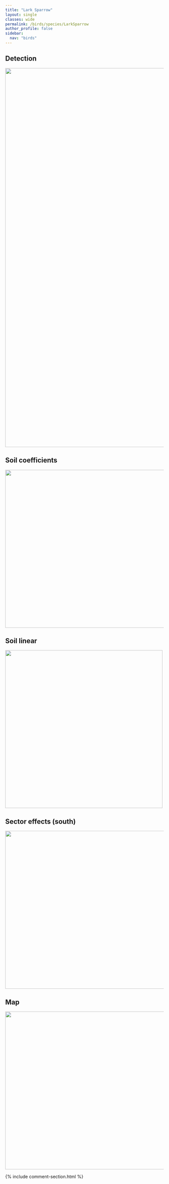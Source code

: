 ```yaml
---
title: "Lark Sparrow"
layout: single
classes: wide
permalink: /birds/species/LarkSparrow
author_profile: false
sidebar:
  nav: "birds"
---
```


<h2>Detection</h2>

<a href="https://drive.google.com/uc?export=view&id=13_o371gkYy-SZQ9WJVV03Lr7Y-JB0rRR">
<img src="https://drive.google.com/uc?export=view&id=13_o371gkYy-SZQ9WJVV03Lr7Y-JB0rRR" height = "1200" width = "800">
</a>

<h2>Soil coefficients</h2>

<a href="https://drive.google.com/uc?export=view&id=1gYMosxvL4XFmupe2BV5JCLNEVs7BCKpF">
<img src="https://drive.google.com/uc?export=view&id=1gYMosxvL4XFmupe2BV5JCLNEVs7BCKpF" height = "500" width = "1000">
</a>

<h2>Soil linear</h2>

<a href="https://drive.google.com/uc?export=view&id=1958VT0caNQLEoj0BC8Wg2jAg0AIcmgYl">
<img src="https://drive.google.com/uc?export=view&id=1958VT0caNQLEoj0BC8Wg2jAg0AIcmgYl" height = "500" width = "500">
</a>

<h2>Sector effects (south)</h2>

<a href="https://drive.google.com/uc?export=view&id=1q38QP2JYXhD89eg2AKiVmhePlrjTi3cz">
<img src="https://drive.google.com/uc?export=view&id=1q38QP2JYXhD89eg2AKiVmhePlrjTi3cz" height = "500" width = "1000">
</a>

<h2>Map</h2>

<a href="https://drive.google.com/uc?export=view&id=1diAHGxaI9SI5rKn0pvREPGtkQcznKjZJ">
<img src="https://drive.google.com/uc?export=view&id=1diAHGxaI9SI5rKn0pvREPGtkQcznKjZJ" height = "500" width = "1500">
</a>

{% include comment-section.html %}
